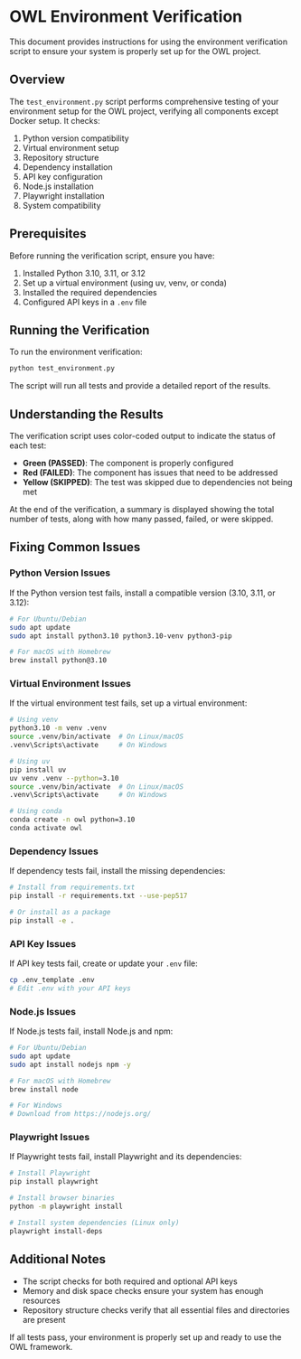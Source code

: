 # OWL Environment Verification

This document provides instructions for using the environment verification script to ensure your system is properly set up for the OWL project.

## Overview

The `test_environment.py` script performs comprehensive testing of your environment setup for the OWL project, verifying all components except Docker setup. It checks:

1. Python version compatibility
2. Virtual environment setup
3. Repository structure
4. Dependency installation
5. API key configuration
6. Node.js installation
7. Playwright installation
8. System compatibility

## Prerequisites

Before running the verification script, ensure you have:

1. Installed Python 3.10, 3.11, or 3.12
2. Set up a virtual environment (using uv, venv, or conda)
3. Installed the required dependencies
4. Configured API keys in a `.env` file

## Running the Verification

To run the environment verification:

```bash
python test_environment.py
```

The script will run all tests and provide a detailed report of the results.

## Understanding the Results

The verification script uses color-coded output to indicate the status of each test:

- **Green (PASSED)**: The component is properly configured
- **Red (FAILED)**: The component has issues that need to be addressed
- **Yellow (SKIPPED)**: The test was skipped due to dependencies not being met

At the end of the verification, a summary is displayed showing the total number of tests, along with how many passed, failed, or were skipped.

## Fixing Common Issues

### Python Version Issues

If the Python version test fails, install a compatible version (3.10, 3.11, or 3.12):

```bash
# For Ubuntu/Debian
sudo apt update
sudo apt install python3.10 python3.10-venv python3-pip

# For macOS with Homebrew
brew install python@3.10
```

### Virtual Environment Issues

If the virtual environment test fails, set up a virtual environment:

```bash
# Using venv
python3.10 -m venv .venv
source .venv/bin/activate  # On Linux/macOS
.venv\Scripts\activate     # On Windows

# Using uv
pip install uv
uv venv .venv --python=3.10
source .venv/bin/activate  # On Linux/macOS
.venv\Scripts\activate     # On Windows

# Using conda
conda create -n owl python=3.10
conda activate owl
```

### Dependency Issues

If dependency tests fail, install the missing dependencies:

```bash
# Install from requirements.txt
pip install -r requirements.txt --use-pep517

# Or install as a package
pip install -e .
```

### API Key Issues

If API key tests fail, create or update your `.env` file:

```bash
cp .env_template .env
# Edit .env with your API keys
```

### Node.js Issues

If Node.js tests fail, install Node.js and npm:

```bash
# For Ubuntu/Debian
sudo apt update
sudo apt install nodejs npm -y

# For macOS with Homebrew
brew install node

# For Windows
# Download from https://nodejs.org/
```

### Playwright Issues

If Playwright tests fail, install Playwright and its dependencies:

```bash
# Install Playwright
pip install playwright

# Install browser binaries
python -m playwright install

# Install system dependencies (Linux only)
playwright install-deps
```

## Additional Notes

- The script checks for both required and optional API keys
- Memory and disk space checks ensure your system has enough resources
- Repository structure checks verify that all essential files and directories are present

If all tests pass, your environment is properly set up and ready to use the OWL framework. 
